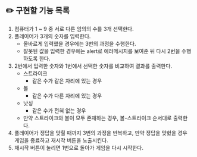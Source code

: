## ✏️ 구현할 기능 목록

1. 컴퓨터가 1 ~ 9 중 서로 다른 임의의 수를 3개 선택한다.
2. 플레이어가 3개의 숫자를 입력한다.
   - 올바르게 입력했을 경우에는 3번의 과정을 수행한다.
   - 잘못된 값을 입력한 경우에는 alert로 에러메시지를 보여준 뒤 다시 2번을 수행하도록 한다.
3. 2번에서 입력한 숫자와 1번에서 선택한 숫자를 비교하여 결과를 출력한다.
   - 스트라이크
     - 같은 수가 같은 자리에 있는 경우
   - 볼
     - 같은 수가 다른 자리에 있는 경우
   - 낫싱
     - 같은 수가 전혀 없는 경우
   - 만약 스트라이크와 볼이 모두 존재하는 경우, 볼-스트라이크 순서대로 출력한다.
4. 플레이어가 정답을 맞힐 때까지 3번의 과정을 반복하고, 만약 정답을 맞혔을 경우 게임을 종료하고 재시작 버튼을 노출시킨다.
5. 재시작 버튼이 눌리면 1번으로 돌아가 게임을 다시 시작한다.